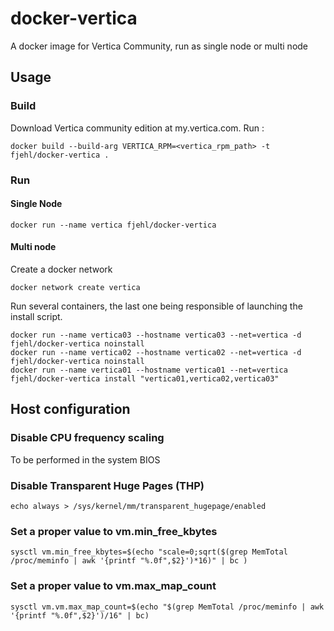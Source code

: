 # docker-vertica

A docker image for Vertica Community, run as single node or multi node

## Usage

### Build

Download Vertica community edition at my.vertica.com.
Run :

    docker build --build-arg VERTICA_RPM=<vertica_rpm_path> -t fjehl/docker-vertica .

### Run

#### Single Node

    docker run --name vertica fjehl/docker-vertica

#### Multi node
Create a docker network

    docker network create vertica
Run several containers, the last one being responsible of launching the install script.

    docker run --name vertica03 --hostname vertica03 --net=vertica -d fjehl/docker-vertica noinstall
    docker run --name vertica02 --hostname vertica02 --net=vertica -d fjehl/docker-vertica noinstall
    docker run --name vertica01 --hostname vertica01 --net=vertica fjehl/docker-vertica install "vertica01,vertica02,vertica03"

## Host configuration

### Disable CPU frequency scaling
To be performed in the system BIOS

### Disable Transparent Huge Pages (THP)
    echo always > /sys/kernel/mm/transparent_hugepage/enabled

### Set a proper value to vm.min_free_kbytes
    sysctl vm.min_free_kbytes=$(echo "scale=0;sqrt($(grep MemTotal /proc/meminfo | awk '{printf "%.0f",$2}')*16)" | bc )

### Set a proper value to vm.max_map_count
    sysctl vm.vm.max_map_count=$(echo "$(grep MemTotal /proc/meminfo | awk '{printf "%.0f",$2}')/16" | bc)
